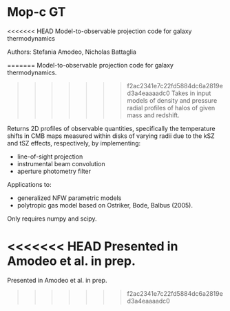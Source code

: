 # Mop-c GT
<<<<<<< HEAD
 Model-to-observable projection code for galaxy thermodynamics
 
 Authors: Stefania Amodeo, Nicholas Battaglia

=======
 Model-to-observable projection code for galaxy thermodynamics.
 
>>>>>>> f2ac2341e7c22fd5884dc6a2819ed3a4eaaaadc0
 Takes in input models of density and pressure radial profiles of halos of given mass and redshift.
 
 Returns 2D profiles of observable quantities, specifically the temperature shifts in CMB maps measured within disks of varying radii due to the kSZ and tSZ effects, respectively, by implementing:
 
 - line-of-sight projection
 - instrumental beam convolution
 - aperture photometry filter
 
 Applications to:
 - generalized NFW parametric models
 - polytropic gas model based on Ostriker, Bode, Balbus (2005). 

Only requires numpy and scipy.

<<<<<<< HEAD
Presented in Amodeo et al. in prep.
=======
Presented in Amodeo et al. in prep.
>>>>>>> f2ac2341e7c22fd5884dc6a2819ed3a4eaaaadc0
